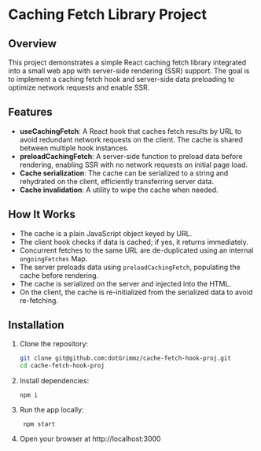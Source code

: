 # Caching Fetch Library Project

## Overview

This project demonstrates a simple React caching fetch library integrated into a small web app with server-side rendering (SSR) support. The goal is to implement a caching fetch hook and server-side data preloading to optimize network requests and enable SSR.

## Features

- **useCachingFetch**: A React hook that caches fetch results by URL to avoid redundant network requests on the client. The cache is shared between multiple hook instances.
- **preloadCachingFetch**: A server-side function to preload data before rendering, enabling SSR with no network requests on initial page load.
- **Cache serialization**: The cache can be serialized to a string and rehydrated on the client, efficiently transferring server data.
- **Cache invalidation**: A utility to wipe the cache when needed.

## How It Works

- The cache is a plain JavaScript object keyed by URL.
- The client hook checks if data is cached; if yes, it returns immediately.
- Concurrent fetches to the same URL are de-duplicated using an internal `ongoingFetches` Map.
- The server preloads data using `preloadCachingFetch`, populating the cache before rendering.
- The cache is serialized on the server and injected into the HTML.
- On the client, the cache is re-initialized from the serialized data to avoid re-fetching.

## Installation

1. Clone the repository:

   ```bash
   git clone git@github.com:dotGrimmz/cache-fetch-hook-proj.git
   cd cache-fetch-hook-proj
   ```

2. Install dependencies:

   ```wsl
   npm i
   ```

3. Run the app locally:

   ```wsl
    npm start
   ```

4. Open your browser at http://localhost:3000
